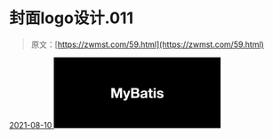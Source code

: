 <!--yml
category: 未分类
date: 0001-01-01 00:00:00
-->

# 封面logo设计.011

> 原文：[https://zwmst.com/59.html](https://zwmst.com/59.html)

   [ <time datetime="2021-08-10T16:40:26+08:00"> 2021-08-10 </time> ](https://zwmst.com/%e5%b0%81%e9%9d%a2logo%e8%ae%be%e8%ae%a1-011)  [![](img/52172116220c8c23e1a4407047fe6409.png)](https://zwmst.com/wp-content/uploads/2021/08/1628584826-a2f9dd8bb596197.jpeg)